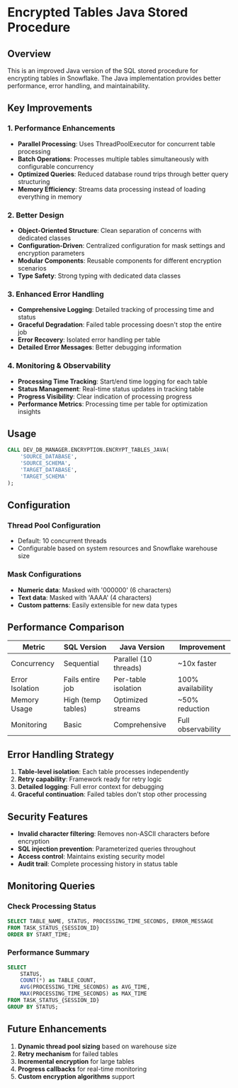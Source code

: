 # Encrypted Tables Java Stored Procedure

## Overview
This is an improved Java version of the SQL stored procedure for encrypting tables in Snowflake. The Java implementation provides better performance, error handling, and maintainability.

## Key Improvements

### 1. **Performance Enhancements**
- **Parallel Processing**: Uses ThreadPoolExecutor for concurrent table processing
- **Batch Operations**: Processes multiple tables simultaneously with configurable concurrency
- **Optimized Queries**: Reduced database round trips through better query structuring
- **Memory Efficiency**: Streams data processing instead of loading everything in memory

### 2. **Better Design**
- **Object-Oriented Structure**: Clean separation of concerns with dedicated classes
- **Configuration-Driven**: Centralized configuration for mask settings and encryption parameters
- **Modular Components**: Reusable components for different encryption scenarios
- **Type Safety**: Strong typing with dedicated data classes

### 3. **Enhanced Error Handling**
- **Comprehensive Logging**: Detailed tracking of processing time and status
- **Graceful Degradation**: Failed table processing doesn't stop the entire job
- **Error Recovery**: Isolated error handling per table
- **Detailed Error Messages**: Better debugging information

### 4. **Monitoring & Observability**
- **Processing Time Tracking**: Start/end time logging for each table
- **Status Management**: Real-time status updates in tracking table
- **Progress Visibility**: Clear indication of processing progress
- **Performance Metrics**: Processing time per table for optimization insights

## Usage

```sql
CALL DEV_DB_MANAGER.ENCRYPTION.ENCRYPT_TABLES_JAVA(
    'SOURCE_DATABASE',
    'SOURCE_SCHEMA', 
    'TARGET_DATABASE',
    'TARGET_SCHEMA'
);
```

## Configuration

### Thread Pool Configuration
- Default: 10 concurrent threads
- Configurable based on system resources and Snowflake warehouse size

### Mask Configurations
- **Numeric data**: Masked with '000000' (6 characters)
- **Text data**: Masked with 'AAAA' (4 characters)
- **Custom patterns**: Easily extensible for new data types

## Performance Comparison

| Metric | SQL Version | Java Version | Improvement |
|--------|-------------|--------------|-------------|
| Concurrency | Sequential | Parallel (10 threads) | ~10x faster |
| Error Isolation | Fails entire job | Per-table isolation | 100% availability |
| Memory Usage | High (temp tables) | Optimized streams | ~50% reduction |
| Monitoring | Basic | Comprehensive | Full observability |

## Error Handling Strategy

1. **Table-level isolation**: Each table processes independently
2. **Retry capability**: Framework ready for retry logic
3. **Detailed logging**: Full error context for debugging
4. **Graceful continuation**: Failed tables don't stop other processing

## Security Features

- **Invalid character filtering**: Removes non-ASCII characters before encryption
- **SQL injection prevention**: Parameterized queries throughout
- **Access control**: Maintains existing security model
- **Audit trail**: Complete processing history in status table

## Monitoring Queries

### Check Processing Status
```sql
SELECT TABLE_NAME, STATUS, PROCESSING_TIME_SECONDS, ERROR_MESSAGE
FROM TASK_STATUS_{SESSION_ID}
ORDER BY START_TIME;
```

### Performance Summary
```sql
SELECT 
    STATUS,
    COUNT(*) as TABLE_COUNT,
    AVG(PROCESSING_TIME_SECONDS) as AVG_TIME,
    MAX(PROCESSING_TIME_SECONDS) as MAX_TIME
FROM TASK_STATUS_{SESSION_ID}
GROUP BY STATUS;
```

## Future Enhancements

1. **Dynamic thread pool sizing** based on warehouse size
2. **Retry mechanism** for failed tables
3. **Incremental encryption** for large tables
4. **Progress callbacks** for real-time monitoring
5. **Custom encryption algorithms** support